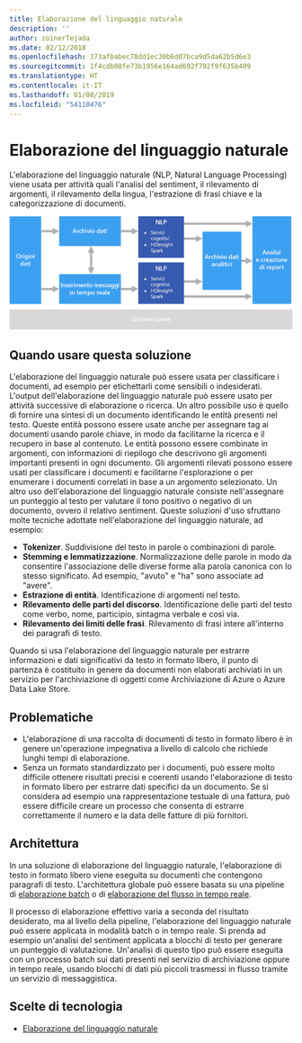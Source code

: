 ```yaml
---
title: Elaborazione del linguaggio naturale
description: ''
author: zoinerTejada
ms.date: 02/12/2018
ms.openlocfilehash: 373afbabec78dd1ec30b6d07bca9d5da62b5d6e3
ms.sourcegitcommit: 1f4cdb08fe73b1956e164ad692f792f9f635b409
ms.translationtype: HT
ms.contentlocale: it-IT
ms.lasthandoff: 01/08/2019
ms.locfileid: "54110476"
---
```

# <a name="natural-language-processing"></a>Elaborazione del linguaggio naturale

L'elaborazione del linguaggio naturale (NLP, Natural Language Processing) viene usata per attività quali l'analisi del sentiment, il rilevamento di argomenti, il rilevamento della lingua, l'estrazione di frasi chiave e la categorizzazione di documenti.

![Diagramma di una pipeline di elaborazione del linguaggio naturale](./images/nlp-pipeline.png)

## <a name="when-to-use-this-solution"></a>Quando usare questa soluzione

L'elaborazione del linguaggio naturale può essere usata per classificare i documenti, ad esempio per etichettarli come sensibili o indesiderati. L'output dell'elaborazione del linguaggio naturale può essere usato per attività successive di elaborazione o ricerca. Un altro possibile uso è quello di fornire una sintesi di un documento identificando le entità presenti nel testo. Queste entità possono essere usate anche per assegnare tag ai documenti usando parole chiave, in modo da facilitarne la ricerca e il recupero in base al contenuto. Le entità possono essere combinate in argomenti, con informazioni di riepilogo che descrivono gli argomenti importanti presenti in ogni documento. Gli argomenti rilevati possono essere usati per classificare i documenti e facilitarne l'esplorazione o per enumerare i documenti correlati in base a un argomento selezionato. Un altro uso dell'elaborazione del linguaggio naturale consiste nell'assegnare un punteggio al testo per valutare il tono positivo o negativo di un documento, ovvero il relativo sentiment. Queste soluzioni d'uso sfruttano molte tecniche adottate nell'elaborazione del linguaggio naturale, ad esempio:

- **Tokenizer**. Suddivisione del testo in parole o combinazioni di parole.
- **Stemming e lemmatizzazione**. Normalizzazione delle parole in modo da consentire l'associazione delle diverse forme alla parola canonica con lo stesso significato. Ad esempio, "avuto" e "ha" sono associate ad "avere".
- **Estrazione di entità**. Identificazione di argomenti nel testo.
- **Rilevamento delle parti del discorso**. Identificazione delle parti del testo come verbo, nome, participio, sintagma verbale e così via.
- **Rilevamento dei limiti delle frasi**. Rilevamento di frasi intere all'interno dei paragrafi di testo.

Quando si usa l'elaborazione del linguaggio naturale per estrarre informazioni e dati significativi da testo in formato libero, il punto di partenza è costituito in genere da documenti non elaborati archiviati in un servizio per l'archiviazione di oggetti come Archiviazione di Azure o Azure Data Lake Store.

## <a name="challenges"></a>Problematiche

- L'elaborazione di una raccolta di documenti di testo in formato libero è in genere un'operazione impegnativa a livello di calcolo che richiede lunghi tempi di elaborazione.
- Senza un formato standardizzato per i documenti, può essere molto difficile ottenere risultati precisi e coerenti usando l'elaborazione di testo in formato libero per estrarre dati specifici da un documento. Se si considera ad esempio una rappresentazione testuale di una fattura, può essere difficile creare un processo che consenta di estrarre correttamente il numero e la data delle fatture di più fornitori.

## <a name="architecture"></a>Architettura

In una soluzione di elaborazione del linguaggio naturale, l'elaborazione di testo in formato libero viene eseguita su documenti che contengono paragrafi di testo. L'architettura globale può essere basata su una pipeline di [elaborazione batch](../big-data/batch-processing.md) o di [elaborazione del flusso in tempo reale](../big-data/real-time-processing.md).

Il processo di elaborazione effettivo varia a seconda del risultato desiderato, ma al livello della pipeline, l'elaborazione del linguaggio naturale può essere applicata in modalità batch o in tempo reale. Si prenda ad esempio un'analisi del sentiment applicata a blocchi di testo per generare un punteggio di valutazione. Un'analisi di questo tipo può essere eseguita con un processo batch sui dati presenti nel servizio di archiviazione oppure in tempo reale, usando blocchi di dati più piccoli trasmessi in flusso tramite un servizio di messaggistica.

## <a name="technology-choices"></a>Scelte di tecnologia

- [Elaborazione del linguaggio naturale](../technology-choices/natural-language-processing.md)
